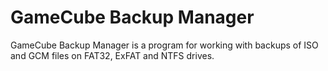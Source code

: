# GameCube Backup Manager

GameCube Backup Manager is a program for working with backups of ISO and GCM files on FAT32, ExFAT and NTFS drives.
